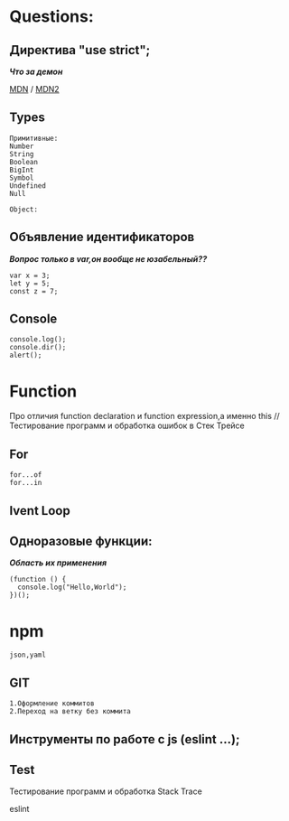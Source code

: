 # Questions:



## Директива "use strict";

***Что за демон***

[MDN](https://developer.mozilla.org/ru/docs/Web/JavaScript/Reference/Strict_mode) / [MDN2](https://developer.mozilla.org/ru/docs/Web/JavaScript/Reference/Errors/Strict_non_simple_params)


## Types
```
Примитивные:
Number
String
Boolean
BigInt
Symbol
Undefined
Null

Object:
```
## Объявление идентификаторов
***Вопрос только в var,он вообще не юзабельный??***
```
var x = 3;
let y = 5;
const z = 7;
```
## Console
```
console.log();
console.dir();
alert();
```

# Function

Про отличия function declaration и function expression,а именно this
//
Тестирование программ и обработка ошибок в Стек Трейсе

## For
```
for...of
for...in
```
## Ivent Loop

## Одноразовые функции:
***Область их применения***
```
(function () {
  console.log("Hello,World");
})();
```
# npm
```
json,yaml
```


## GIT
    1.Оформление коммитов
    2.Переход на ветку без коммита 
    
## Инструменты по работе с js (eslint ...);

## Test
Тестирование программ и обработка Stack Trace

eslint